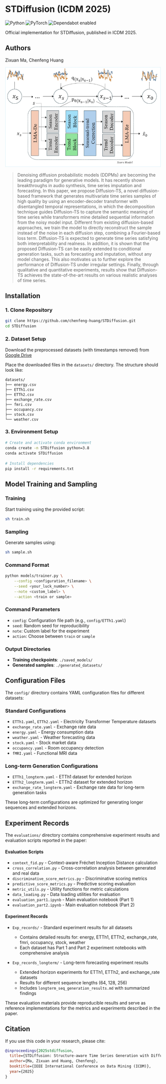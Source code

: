 # STDiffusion (ICDM 2025)
![Python](https://img.shields.io/badge/python-3.8+-blue.svg)
![PyTorch](https://img.shields.io/badge/PyTorch-2.4.1+cu121-orange.svg)
![Dependabot enabled](https://img.shields.io/badge/Dependabot-enabled-brightgreen?logo=dependabot)


Official implementation for STDiffusion, published in ICDM 2025.

## Authors
Zixuan Ma, Chenfeng Huang

![Model Structure](Model_structure.jpg)

> Denoising diffusion probabilistic models (DDPMs) are becoming the leading paradigm for generative models. It has recently shown breakthroughs in audio synthesis, time series imputation and forecasting. In this paper, we propose Diffusion-TS, a novel diffusion-based framework that generates multivariate time series samples of high quality by using an encoder-decoder transformer with disentangled temporal representations, in which the decomposition technique guides Diffusion-TS to capture the semantic meaning of time series while transformers mine detailed sequential information from the noisy model input. Different from existing diffusion-based approaches, we train the model to directly reconstruct the sample instead of the noise in each diffusion step, combining a Fourier-based loss term. Diffusion-TS is expected to generate time series satisfying both interpretability and realness. In addition, it is shown that the proposed Diffusion-TS can be easily extended to conditional generation tasks, such as forecasting and imputation, without any model changes. This also motivates us to further explore the performance of Diffusion-TS under irregular settings. Finally, through qualitative and quantitative experiments, results show that Diffusion-TS achieves the state-of-the-art results on various realistic analyses of time series. 


## Installation

### 1. Clone Repository
```bash
git clone https://github.com/chenfeng-huang/STDiffusion.git
cd STDiffusion
```
### 2. Dataset Setup
Download the preprocessed datasets (with timestamps removed) from [Google Drive](https://drive.google.com/drive/folders/1CfHXyLcJw9FTwiF3QC9izD0qBzldqfAh?usp=sharing)


Place the downloaded files in the `datasets/` directory. The structure should look like:
```
datasets/
├── energy.csv
├── ETTh1.csv
├── ETTh2.csv
├── exchange_rate.csv
├── fmri.csv
├── occupancy.csv
├── stock.csv
└── weather.csv
```


### 3. Environment Setup
```bash
# Create and activate conda environment
conda create -n STDiffusion python=3.8
conda activate STDiffusion

# Install dependencies
pip install -r requirements.txt
```

## Model Training and Sampling

### Training
Start training using the provided script:
```bash
sh train.sh
```

### Sampling
Generate samples using:
```bash
sh sample.sh
```

### Command Format
```bash
python models/trainer.py \
    --config <configuration_filename> \
    --seed <your_luck_number> \
    --note <custom_label> \
    --action <train or sample>
```

### Command Parameters
- `config`: Configuration file path (e.g., `config/ETTh1.yaml`)
- `seed`: Random seed for reproducibility
- `note`: Custom label for the experiment
- `action`: Choose between `train` or `sample`

### Output Directories
- **Training checkpoints**: `./saved_models/`
- **Generated samples**: `./generated_datasets/`

## Configuration Files
The `config/` directory contains YAML configuration files for different datasets:



### Standard Configurations
- `ETTh1.yaml`, `ETTh2.yaml` - Electricity Transformer Temperature datasets
- `exchange_rate.yaml` - Exchange rate data
- `energy.yaml` - Energy consumption data  
- `weather.yaml` - Weather forecasting data
- `stock.yaml` - Stock market data
- `occupancy.yaml` - Room occupancy detection
- `fMRI.yaml` - Functional MRI data

### Long-term Generation Configurations
- `ETTh1_longterm.yaml` - ETTh1 dataset for extended horizon 
- `ETTh2_longterm.yaml` - ETTh2 dataset for extended horizon   
- `exchange_rate_longterm.yaml` - Exchange rate data for long-term generation tasks

These long-term configurations are optimized for generating longer sequences and extended horizons.

## Experiment Records

The `evaluations/` directory contains comprehensive experiment results and evaluation scripts reported in the paper:

#### Evaluation Scripts
- `context_fid.py` - Context-aware Fréchet Inception Distance calculation
- `cross_correlation.py` - Cross-correlation analysis between generated and real data
- `discriminative_score_metrics.py` - Discriminative scoring metrics
- `predictive_score_metrics.py` - Predictive scoring evaluation
- `metric_utils.py` - Utility functions for metric calculations
- `data_loading.py` - Data loading utilities for evaluation
- `evaluation_part1.ipynb` - Main evaluation notebook (Part 1)
- `evaluation_part2.ipynb` - Main evaluation notebook (Part 2)

#### Experiment Records
- `Exp_records/` - Standard experiment results for all datasets
  - Contains detailed results for: energy, ETTh1, ETTh2, exchange_rate, fmri, occupancy, stock, weather
  - Each dataset has Part 1 and Part 2 experiment notebooks with comprehensive analysis

- `Exp_records_longterm/` - Long-term forecasting experiment results
  - Extended horizon experiments for ETTh1, ETTh2, and exchange_rate datasets
  - Results for different sequence lengths (64, 128, 256)
  - Includes `longterm_seq_generation_results.md` with summarized findings

These evaluation materials provide reproducible results and serve as reference implementations for the metrics and experiments described in the paper.




## Citation
If you use this code in your research, please cite:
```bibtex
@inproceedings{2025stdiffusion,
  title={STDiffusion: Structure-aware Time Series Generation with Diffusion Models},
  author={Ma, Zixuan and Huang, Chenfeng},
  booktitle={IEEE International Conference on Data Mining (ICDM)},
  year={2025}
}
```
